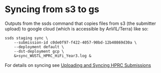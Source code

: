 # Syncing from s3 to gs
Outputs from the ssds command that copies files from s3 (the submitter upload) to google cloud (which is accessible by AnVIL/Terra) like so:
```
ssds staging sync \
    --submission-id c0de0f97-f422-4057-90bd-12b40869d30a \
    --deployment default \
    --dst-deployment gcp \
    &>sync_WUSTL_HPRC_HiFi_Year3.log &
```
For details on syncing see [Uploading and Syncing HPRC Submissions](https://ucsc-cgl.atlassian.net/wiki/spaces/~63c888081d7734b550c2052b/pages/2327183361/Uploading+Syncing+HPRC+Submissions)
